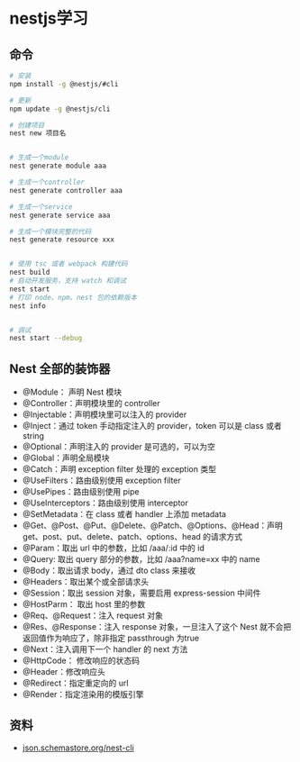 # nestjs学习

## 命令

```bash
# 安装
npm install -g @nestjs/#cli

# 更新
npm update -g @nestjs/cli

# 创建项目
nest new 项目名


# 生成一个module
nest generate module aaa

# 生成一个controller 
nest generate controller aaa

# 生成一个service 
nest generate service aaa

# 生成一个模块完整的代码
nest generate resource xxx


# 使用 tsc 或者 webpack 构建代码
nest build
# 启动开发服务，支持 watch 和调试 
nest start 
# 打印 node、npm、nest 包的依赖版本
nest info 


# 调试
nest start --debug
```

## Nest 全部的装饰器

- @Module： 声明 Nest 模块
- @Controller：声明模块里的 controller
- @Injectable：声明模块里可以注入的 provider
- @Inject：通过 token 手动指定注入的 provider，token 可以是 class 或者 string
- @Optional：声明注入的 provider 是可选的，可以为空
- @Global：声明全局模块
- @Catch：声明 exception filter 处理的 exception 类型
- @UseFilters：路由级别使用 exception filter
- @UsePipes：路由级别使用 pipe
- @UseInterceptors：路由级别使用 interceptor
- @SetMetadata：在 class 或者 handler 上添加 metadata
- @Get、@Post、@Put、@Delete、@Patch、@Options、@Head：声明 get、post、put、delete、patch、options、head 的请求方式
- @Param：取出 url 中的参数，比如 /aaa/:id 中的 id
- @Query: 取出 query 部分的参数，比如 /aaa?name=xx 中的 name
- @Body：取出请求 body，通过 dto class 来接收
- @Headers：取出某个或全部请求头
- @Session：取出 session 对象，需要启用 express-session 中间件
- @HostParm： 取出 host 里的参数
- @Req、@Request：注入 request 对象
- @Res、@Response：注入 response 对象，一旦注入了这个 Nest 就不会把返回值作为响应了，除非指定 passthrough 为true
- @Next：注入调用下一个 handler 的 next 方法
- @HttpCode： 修改响应的状态码
- @Header：修改响应头
- @Redirect：指定重定向的 url
- @Render：指定渲染用的模版引擎

## 资料

- [json.schemastore.org/nest-cli](https://link.juejin.cn/?target=https%3A%2F%2Fjson.schemastore.org%2Fnest-cli "https://json.schemastore.org/nest-cli")
